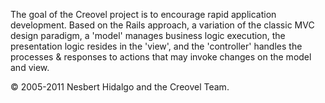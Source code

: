 The goal of the Creovel project is to encourage rapid application development. Based on the Rails approach, a variation of the classic MVC design paradigm, a 'model' manages business logic execution, the presentation logic resides in the 'view', and the 'controller' handles the processes & responses to actions that may invoke changes on the model and view.

© 2005-2011 Nesbert Hidalgo and the Creovel Team.